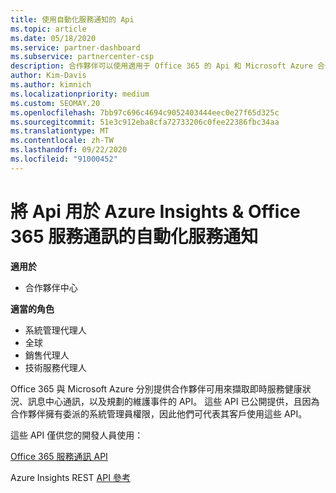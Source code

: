 ```yaml
---
title: 使用自動化服務通知的 Api
ms.topic: article
ms.date: 05/18/2020
ms.service: partner-dashboard
ms.subservice: partnercenter-csp
description: 合作夥伴可以使用適用于 Office 365 的 Api 和 Microsoft Azure 合作夥伴來取得即時服務健康狀態、訊息中心通訊和規劃的維護事件。
author: Kim-Davis
ms.author: kimnich
ms.localizationpriority: medium
ms.custom: SEOMAY.20
ms.openlocfilehash: 7bb97c696c4694c9052403444eec0e27f65d325c
ms.sourcegitcommit: 51e3c912eba8cfa72733206c0fee22386fbc34aa
ms.translationtype: MT
ms.contentlocale: zh-TW
ms.lasthandoff: 09/22/2020
ms.locfileid: "91000452"
---
```

# <a name="use-apis-for-automated-service-notifications-for-azure-insights--office-365-service-communications"></a>將 Api 用於 Azure Insights & Office 365 服務通訊的自動化服務通知

**適用於**

-  合作夥伴中心

**適當的角色**

- 系統管理代理人
- 全球 
- 銷售代理人
- 技術服務代理人

Office 365 與 Microsoft Azure 分別提供合作夥伴可用來擷取即時服務健康狀況、訊息中心通訊，以及規劃的維護事件的 API。 這些 API 已公開提供，且因為合作夥伴擁有委派的系統管理員權限，因此他們可代表其客戶使用這些 API。

這些 API 僅供您的開發人員使用：

[Office 365 服務通訊 API](/office/office-365-management-api/office-365-service-communications-api-reference)


Azure Insights REST [API 參考](/rest/api/monitor/)

 

 
